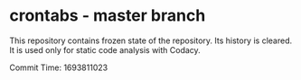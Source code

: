 # crontabs - master branch

This repository contains frozen state of the repository.
Its history is cleared. It is used only for static code
analysis with Codacy.

Commit Time: 1693811023